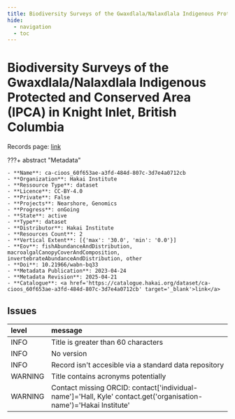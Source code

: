 ```yaml
---
title: Biodiversity Surveys of the Gwaxdlala/Nalaxdlala Indigenous Protected and Conserved Area (IPCA) in Knight Inlet, British Columbia
hide:
  - navigation
  - toc
---
```


# Biodiversity Surveys of the Gwaxdlala/Nalaxdlala Indigenous Protected and Conserved Area (IPCA) in Knight Inlet, British Columbia

Records page: <a href='https://catalogue.hakai.org/dataset/ca-cioos_60f653ae-a3fd-484d-807c-3d7e4a0712cb' target='_blank'>link</a>

???+ abstract "Metadata"

    - **Name**: ca-cioos_60f653ae-a3fd-484d-807c-3d7e4a0712cb 
    - **Organization**: Hakai Institute 
    - **Ressource Type**: dataset 
    - **Licence**: CC-BY-4.0 
    - **Private**: False 
    - **Projects**: Nearshore, Genomics 
    - **Progress**: onGoing 
    - **State**: active 
    - **Type**: dataset 
    - **Distributor**: Hakai Institute 
    - **Resources Count**: 2 
    - **Vertical Extent**: [{'max': '30.0', 'min': '0.0'}] 
    - **Eov**: fishAbundanceAndDistribution, macroalgalCanopyCoverAndComposition, invertebrateAbundanceAndDistribution, other 
    - **Doi**: 10.21966/wabn-bq33 
    - **Metadata Publication**: 2023-04-24 
    - **Metadata Revision**: 2025-04-21 
    - **Catalogue**: <a href='https://catalogue.hakai.org/dataset/ca-cioos_60f653ae-a3fd-484d-807c-3d7e4a0712cb' target='_blank'>link</a> 

<div id='map'></div>




## Issues
| level   | message                                                                                                           |
|:--------|:------------------------------------------------------------------------------------------------------------------|
| INFO    | Title is greater than 60 characters                                                                               |
| INFO    | No version                                                                                                        |
| INFO    | Record isn't accesible via a standard data repository                                                             |
| WARNING | Title contains acronyms potentially                                                                               |
| WARNING | Contact missing ORCID: contact['individual-name']='Hall, Kyle' contact.get('organisation-name')='Hakai Institute' |


<script>
   document.addEventListener("DOMContentLoaded", function() {
    var map = L.map('map').setView([51.505, -125.09], 5);
    L.tileLayer('https://tile.openstreetmap.org/{z}/{x}/{y}.png', {
        maxZoom: 19,
        attribution: '&copy; <a href="http://www.openstreetmap.org/copyright">OpenStreetMap</a>'
    }).addTo(map);
    var geojsonFeature = {
        "type": "Feature",
        "properties": {
            "name" : "Biodiversity Surveys of the Gwaxdlala/Nalaxdlala Indigenous Protected and Conserved Area (IPCA) in Knight Inlet, British Columbia"
        },
        "geometry": {'type': 'Polygon', 'coordinates': [[[-126.1, 50.65], [-125.7, 50.65], [-125.7, 50.71], [-126.1, 50.71], [-126.1, 50.65]]]}
    }
    L.geoJSON(geojsonFeature).addTo(map);
   })
</script>